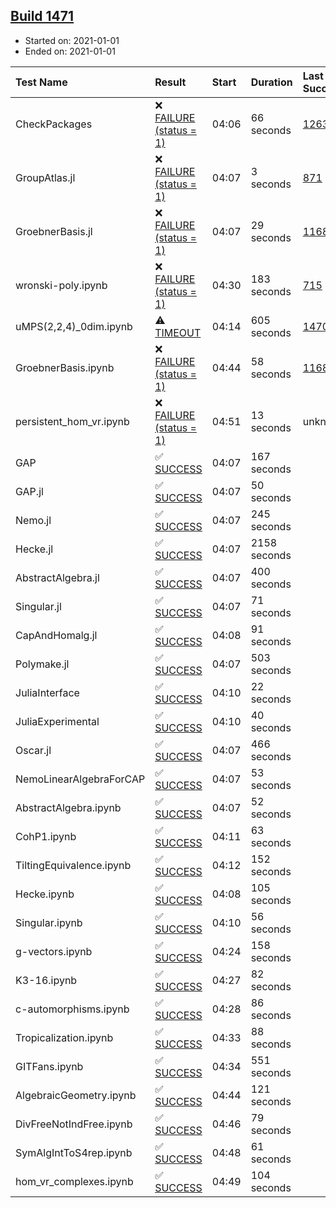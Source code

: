 ## [Build 1471](https://oscarci.mathematik.uni-kl.de/job/oscar-stable/1471/)

* Started on: 2021-01-01
* Ended on: 2021-01-01

| Test Name    | Result | Start | Duration | Last Success | First Failure |
|:-------------|:-------|:------|:---------|:-------------|:--------------|
| CheckPackages | ❌ [FAILURE (status = 1)](https://oscarci.mathematik.uni-kl.de/job/oscar-stable/1471/artifact/logs/build-1471/CheckPackages.log) | 04:06 | 66 seconds | [1263](https://oscarci.mathematik.uni-kl.de/job/oscar-stable/1263/) | [1264](https://oscarci.mathematik.uni-kl.de/job/oscar-stable/1264/) |
| GroupAtlas.jl | ❌ [FAILURE (status = 1)](https://oscarci.mathematik.uni-kl.de/job/oscar-stable/1471/artifact/logs/build-1471/GroupAtlas.jl.log) | 04:07 | 3 seconds | [871](https://oscarci.mathematik.uni-kl.de/job/oscar-stable/871/) | [872](https://oscarci.mathematik.uni-kl.de/job/oscar-stable/872/) |
| GroebnerBasis.jl | ❌ [FAILURE (status = 1)](https://oscarci.mathematik.uni-kl.de/job/oscar-stable/1471/artifact/logs/build-1471/GroebnerBasis.jl.log) | 04:07 | 29 seconds | [1168](https://oscarci.mathematik.uni-kl.de/job/oscar-stable/1168/) | [1169](https://oscarci.mathematik.uni-kl.de/job/oscar-stable/1169/) |
| wronski-poly.ipynb | ❌ [FAILURE (status = 1)](https://oscarci.mathematik.uni-kl.de/job/oscar-stable/1471/artifact/logs/build-1471/wronski-poly.ipynb.log) | 04:30 | 183 seconds | [715](https://oscarci.mathematik.uni-kl.de/job/oscar-stable/715/) | [716](https://oscarci.mathematik.uni-kl.de/job/oscar-stable/716/) |
| uMPS(2,2,4)_0dim.ipynb | ⚠ [TIMEOUT](https://oscarci.mathematik.uni-kl.de/job/oscar-stable/1471/artifact/logs/build-1471/uMPS-2-2-4-_0dim.ipynb.log) | 04:14 | 605 seconds | [1470](https://oscarci.mathematik.uni-kl.de/job/oscar-stable/1470/) | [1471](https://oscarci.mathematik.uni-kl.de/job/oscar-stable/1471/) |
| GroebnerBasis.ipynb | ❌ [FAILURE (status = 1)](https://oscarci.mathematik.uni-kl.de/job/oscar-stable/1471/artifact/logs/build-1471/GroebnerBasis.ipynb.log) | 04:44 | 58 seconds | [1168](https://oscarci.mathematik.uni-kl.de/job/oscar-stable/1168/) | [1169](https://oscarci.mathematik.uni-kl.de/job/oscar-stable/1169/) |
| persistent_hom_vr.ipynb | ❌ [FAILURE (status = 1)](https://oscarci.mathematik.uni-kl.de/job/oscar-stable/1471/artifact/logs/build-1471/persistent_hom_vr.ipynb.log) | 04:51 | 13 seconds | unknown | unknown |
| GAP | ✅ [SUCCESS](https://oscarci.mathematik.uni-kl.de/job/oscar-stable/1471/artifact/logs/build-1471/GAP.log) | 04:07 | 167 seconds |  |  |
| GAP.jl | ✅ [SUCCESS](https://oscarci.mathematik.uni-kl.de/job/oscar-stable/1471/artifact/logs/build-1471/GAP.jl.log) | 04:07 | 50 seconds |  |  |
| Nemo.jl | ✅ [SUCCESS](https://oscarci.mathematik.uni-kl.de/job/oscar-stable/1471/artifact/logs/build-1471/Nemo.jl.log) | 04:07 | 245 seconds |  |  |
| Hecke.jl | ✅ [SUCCESS](https://oscarci.mathematik.uni-kl.de/job/oscar-stable/1471/artifact/logs/build-1471/Hecke.jl.log) | 04:07 | 2158 seconds |  |  |
| AbstractAlgebra.jl | ✅ [SUCCESS](https://oscarci.mathematik.uni-kl.de/job/oscar-stable/1471/artifact/logs/build-1471/AbstractAlgebra.jl.log) | 04:07 | 400 seconds |  |  |
| Singular.jl | ✅ [SUCCESS](https://oscarci.mathematik.uni-kl.de/job/oscar-stable/1471/artifact/logs/build-1471/Singular.jl.log) | 04:07 | 71 seconds |  |  |
| CapAndHomalg.jl | ✅ [SUCCESS](https://oscarci.mathematik.uni-kl.de/job/oscar-stable/1471/artifact/logs/build-1471/CapAndHomalg.jl.log) | 04:08 | 91 seconds |  |  |
| Polymake.jl | ✅ [SUCCESS](https://oscarci.mathematik.uni-kl.de/job/oscar-stable/1471/artifact/logs/build-1471/Polymake.jl.log) | 04:07 | 503 seconds |  |  |
| JuliaInterface | ✅ [SUCCESS](https://oscarci.mathematik.uni-kl.de/job/oscar-stable/1471/artifact/logs/build-1471/JuliaInterface.log) | 04:10 | 22 seconds |  |  |
| JuliaExperimental | ✅ [SUCCESS](https://oscarci.mathematik.uni-kl.de/job/oscar-stable/1471/artifact/logs/build-1471/JuliaExperimental.log) | 04:10 | 40 seconds |  |  |
| Oscar.jl | ✅ [SUCCESS](https://oscarci.mathematik.uni-kl.de/job/oscar-stable/1471/artifact/logs/build-1471/Oscar.jl.log) | 04:07 | 466 seconds |  |  |
| NemoLinearAlgebraForCAP | ✅ [SUCCESS](https://oscarci.mathematik.uni-kl.de/job/oscar-stable/1471/artifact/logs/build-1471/NemoLinearAlgebraForCAP.log) | 04:07 | 53 seconds |  |  |
| AbstractAlgebra.ipynb | ✅ [SUCCESS](https://oscarci.mathematik.uni-kl.de/job/oscar-stable/1471/artifact/logs/build-1471/AbstractAlgebra.ipynb.log) | 04:07 | 52 seconds |  |  |
| CohP1.ipynb | ✅ [SUCCESS](https://oscarci.mathematik.uni-kl.de/job/oscar-stable/1471/artifact/logs/build-1471/CohP1.ipynb.log) | 04:11 | 63 seconds |  |  |
| TiltingEquivalence.ipynb | ✅ [SUCCESS](https://oscarci.mathematik.uni-kl.de/job/oscar-stable/1471/artifact/logs/build-1471/TiltingEquivalence.ipynb.log) | 04:12 | 152 seconds |  |  |
| Hecke.ipynb | ✅ [SUCCESS](https://oscarci.mathematik.uni-kl.de/job/oscar-stable/1471/artifact/logs/build-1471/Hecke.ipynb.log) | 04:08 | 105 seconds |  |  |
| Singular.ipynb | ✅ [SUCCESS](https://oscarci.mathematik.uni-kl.de/job/oscar-stable/1471/artifact/logs/build-1471/Singular.ipynb.log) | 04:10 | 56 seconds |  |  |
| g-vectors.ipynb | ✅ [SUCCESS](https://oscarci.mathematik.uni-kl.de/job/oscar-stable/1471/artifact/logs/build-1471/g-vectors.ipynb.log) | 04:24 | 158 seconds |  |  |
| K3-16.ipynb | ✅ [SUCCESS](https://oscarci.mathematik.uni-kl.de/job/oscar-stable/1471/artifact/logs/build-1471/K3-16.ipynb.log) | 04:27 | 82 seconds |  |  |
| c-automorphisms.ipynb | ✅ [SUCCESS](https://oscarci.mathematik.uni-kl.de/job/oscar-stable/1471/artifact/logs/build-1471/c-automorphisms.ipynb.log) | 04:28 | 86 seconds |  |  |
| Tropicalization.ipynb | ✅ [SUCCESS](https://oscarci.mathematik.uni-kl.de/job/oscar-stable/1471/artifact/logs/build-1471/Tropicalization.ipynb.log) | 04:33 | 88 seconds |  |  |
| GITFans.ipynb | ✅ [SUCCESS](https://oscarci.mathematik.uni-kl.de/job/oscar-stable/1471/artifact/logs/build-1471/GITFans.ipynb.log) | 04:34 | 551 seconds |  |  |
| AlgebraicGeometry.ipynb | ✅ [SUCCESS](https://oscarci.mathematik.uni-kl.de/job/oscar-stable/1471/artifact/logs/build-1471/AlgebraicGeometry.ipynb.log) | 04:44 | 121 seconds |  |  |
| DivFreeNotIndFree.ipynb | ✅ [SUCCESS](https://oscarci.mathematik.uni-kl.de/job/oscar-stable/1471/artifact/logs/build-1471/DivFreeNotIndFree.ipynb.log) | 04:46 | 79 seconds |  |  |
| SymAlgIntToS4rep.ipynb | ✅ [SUCCESS](https://oscarci.mathematik.uni-kl.de/job/oscar-stable/1471/artifact/logs/build-1471/SymAlgIntToS4rep.ipynb.log) | 04:48 | 61 seconds |  |  |
| hom_vr_complexes.ipynb | ✅ [SUCCESS](https://oscarci.mathematik.uni-kl.de/job/oscar-stable/1471/artifact/logs/build-1471/hom_vr_complexes.ipynb.log) | 04:49 | 104 seconds |  |  |
